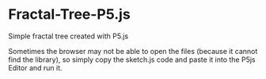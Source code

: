 # Fractal-Tree-P5.js
Simple fractal tree created with P5.js 

Sometimes the browser may not be able to open the files (because it cannot find the library), so simply copy the sketch.js code and paste it into the P5js Editor and run it.
